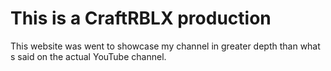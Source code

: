 # This is a CraftRBLX production
This website was went to showcase my channel in greater depth than what s said on the actual YouTube channel.
